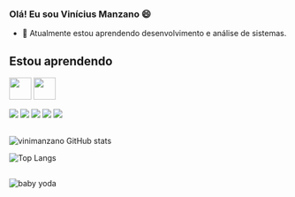 
### Olá! Eu sou Vinícius Manzano 😄

- 🌱 Atualmente estou aprendendo desenvolvimento e análise de sistemas.

##
## Estou aprendendo

<img src="https://cdn.jsdelivr.net/gh/devicons/devicon/icons/java/java-original.svg" width="40" height="40"/> <img src="https://cdn.jsdelivr.net/gh/devicons/devicon/icons/linux/linux-original.svg" width="40" height="40"/>


<div>
  <a href="https://github.com/vinimanzano" target="_blank"><img src="https://img.shields.io/badge/GitHub-100000?style=for-the-badge&logo=github&logoColor=white" target="_blank"></a>
  <a href="https://instagram.com/vinimanzano" target="_blank"><img src="https://img.shields.io/badge/-Instagram-%23E4405F?style=for-the-badge&logo=instagram&logoColor=white" target="_blank"></a>
 	<a href="https://www.twitch.tv/vinimanzano" target="_blank"><img src="https://img.shields.io/badge/Twitch-9146FF?style=for-the-badge&logo=twitch&logoColor=white" target="_blank"></a> 
  <a href = "mailto:vini.manzano5@gmail.com"><img src="https://img.shields.io/badge/-Gmail-%23333?style=for-the-badge&logo=gmail&logoColor=white" target="_blank"></a>
  <a href="https://www.linkedin.com/in/vinícius-manzano-3b887a121/" target="_blank"><img src="https://img.shields.io/badge/-LinkedIn-%230077B5?style=for-the-badge&logo=linkedin&logoColor=white" target="_blank"></a> 
  
</div>

##

![vinimanzano GitHub stats](https://github-readme-stats.vercel.app/api?username=vinimanzano&show_icons=true&theme=onedark)

![Top Langs](https://github-readme-stats.vercel.app/api/top-langs/?username=vinimanzano&layout=compact)

##

![baby yoda](https://media.giphy.com/media/v1.Y2lkPTc5MGI3NjExeTJ4bmkxZTM1cHBqMmRrc2tzcnJqYWgyenhjaGcwcnR4ZzM0dmUyNiZlcD12MV9pbnRlcm5hbF9naWZfYnlfaWQmY3Q9Zw/go5Iy1VIpVwqI/giphy.gif)
